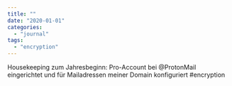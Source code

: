 ```yaml
---
title: ""
date: "2020-01-01"
categories: 
  - "journal"
tags: 
  - "encryption"
---
```


Housekeeping zum Jahresbeginn: Pro-Account bei @ProtonMail eingerichtet und für Mailadressen meiner Domain konfiguriert #encryption

